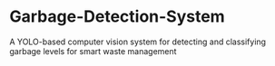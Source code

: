 # Garbage-Detection-System
A YOLO-based computer vision system for detecting and classifying garbage levels for smart waste management
